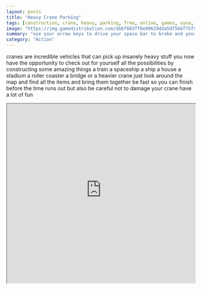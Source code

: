 ```yaml
---
layout: posts
title: "Heavy Crane Parking"
tags: [construction, crane, heavy, parking, free, online, games, oyna, game, free, games, play, play, games]
image: "https://img.gamedistribution.com/dbbf603ff0e99629dda5d75b6f75f966.jpg"
summary: "use your arrow keys to drive your space bar to brake and your q e t y keys to control your crane  free online games oyna game free games play play games"
category: "Action"
---
```


cranes are incredible vehicles that can pick up insanely heavy stuff you now have the opportunity to check out for yourself all the possibilities by constructing some amazing things a train a spaceship a ship a house a stadium a roller coaster a bridge or a heavier crane just look around the map and find all the items and bring them together be fast so you can finish before the time runs out but also be careful not to damage your crane have a lot of fun

<iframe width="100%" height="480px;" src="https://flash.gamedistribution.com?game=dbbf603ff0e99629dda5d75b6f75f966"></iframe>